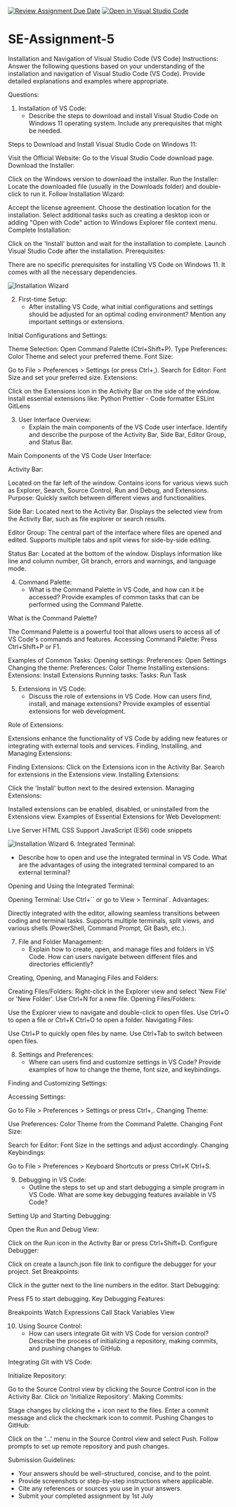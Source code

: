 [![Review Assignment Due Date](https://classroom.github.com/assets/deadline-readme-button-22041afd0340ce965d47ae6ef1cefeee28c7c493a6346c4f15d667ab976d596c.svg)](https://classroom.github.com/a/XoLGRbHq)
[![Open in Visual Studio Code](https://classroom.github.com/assets/open-in-vscode-2e0aaae1b6195c2367325f4f02e2d04e9abb55f0b24a779b69b11b9e10269abc.svg)](https://classroom.github.com/online_ide?assignment_repo_id=15292095&assignment_repo_type=AssignmentRepo)
# SE-Assignment-5
Installation and Navigation of Visual Studio Code (VS Code)
 Instructions:
Answer the following questions based on your understanding of the installation and navigation of Visual Studio Code (VS Code). Provide detailed explanations and examples where appropriate.

 Questions:

1. Installation of VS Code:
   - Describe the steps to download and install Visual Studio Code on Windows 11 operating system. Include any prerequisites that might be needed.

Steps to Download and Install Visual Studio Code on Windows 11:

Visit the Official Website:
Go to the Visual Studio Code download page.
Download the Installer:

Click on the Windows version to download the installer.
Run the Installer:
Locate the downloaded file (usually in the Downloads folder) and double-click to run it.
Follow Installation Wizard:

Accept the license agreement.
Choose the destination location for the installation.
Select additional tasks such as creating a desktop icon or adding "Open with Code" action to Windows Explorer file context menu.
Complete Installation:

Click on the 'Install' button and wait for the installation to complete.
Launch Visual Studio Code after the installation.
Prerequisites:

There are no specific prerequisites for installing VS Code on Windows 11. It comes with all the necessary dependencies.

   ![Installation Wizard](screenshots/installation_wizard.png)

2. First-time Setup:
   - After installing VS Code, what initial configurations and settings should be adjusted for an optimal coding environment? Mention any important settings or extensions.

Initial Configurations and Settings:

Theme Selection:
Open Command Palette (Ctrl+Shift+P).
Type Preferences: Color Theme and select your preferred theme.
Font Size:

Go to File > Preferences > Settings (or press Ctrl+,).
Search for Editor: Font Size and set your preferred size.
Extensions:

Click on the Extensions icon in the Activity Bar on the side of the window.
Install essential extensions like:
Python
Prettier - Code formatter
ESLint
GitLens

3. User Interface Overview:
   - Explain the main components of the VS Code user interface. Identify and describe the purpose of the Activity Bar, Side Bar, Editor Group, and Status Bar.

Main Components of the VS Code User Interface:

Activity Bar:

Located on the far left of the window.
Contains icons for various views such as Explorer, Search, Source Control, Run and Debug, and Extensions.
Purpose: Quickly switch between different views and functionalities.

Side Bar:
Located next to the Activity Bar.
Displays the selected view from the Activity Bar, such as file explorer or search results.

Editor Group:
The central part of the interface where files are opened and edited.
Supports multiple tabs and split views for side-by-side editing.

Status Bar:
Located at the bottom of the window.
Displays information like line and column number, Git branch, errors and warnings, and language mode.

4. Command Palette:
   - What is the Command Palette in VS Code, and how can it be accessed? Provide examples of common tasks that can be performed using the Command Palette.

What is the Command Palette?

The Command Palette is a powerful tool that allows users to access all of VS Code's commands and features.
Accessing Command Palette:
Press Ctrl+Shift+P or F1.

Examples of Common Tasks:
Opening settings: Preferences: Open Settings
Changing the theme: Preferences: Color Theme
Installing extensions: Extensions: Install Extensions
Running tasks: Tasks: Run Task

5. Extensions in VS Code:
   - Discuss the role of extensions in VS Code. How can users find, install, and manage extensions? Provide examples of essential extensions for web development.

Role of Extensions:

Extensions enhance the functionality of VS Code by adding new features or integrating with external tools and services.
Finding, Installing, and Managing Extensions:

Finding Extensions:
Click on the Extensions icon in the Activity Bar.
Search for extensions in the Extensions view.
Installing Extensions:

Click the 'Install' button next to the desired extension.
Managing Extensions:

Installed extensions can be enabled, disabled, or uninstalled from the Extensions view.
Examples of Essential Extensions for Web Development:

Live Server
HTML CSS Support
JavaScript (ES6) code snippets


   ![Installation Wizard](screenshots/live-server.png)
6. Integrated Terminal:
   - Describe how to open and use the integrated terminal in VS Code. What are the advantages of using the integrated terminal compared to an external terminal?

Opening and Using the Integrated Terminal:

Opening Terminal:
Use Ctrl+`` or go to View > Terminal`.
Advantages:

Directly integrated with the editor, allowing seamless transitions between coding and terminal tasks.
Supports multiple terminals, split views, and various shells (PowerShell, Command Prompt, Git Bash, etc.).

7. File and Folder Management:
   - Explain how to create, open, and manage files and folders in VS Code. How can users navigate between different files and directories efficiently?

Creating, Opening, and Managing Files and Folders:

Creating Files/Folders:
Right-click in the Explorer view and select 'New File' or 'New Folder'.
Use Ctrl+N for a new file.
Opening Files/Folders:

Use the Explorer view to navigate and double-click to open files.
Use Ctrl+O to open a file or Ctrl+K Ctrl+O to open a folder.
Navigating Files:

Use Ctrl+P to quickly open files by name.
Use Ctrl+Tab to switch between open files.

8. Settings and Preferences:
   - Where can users find and customize settings in VS Code? Provide examples of how to change the theme, font size, and keybindings.

Finding and Customizing Settings:

Accessing Settings:

Go to File > Preferences > Settings or press Ctrl+,.
Changing Theme:

Use Preferences: Color Theme from the Command Palette.
Changing Font Size:

Search for Editor: Font Size in the settings and adjust accordingly.
Changing Keybindings:

Go to File > Preferences > Keyboard Shortcuts or press Ctrl+K Ctrl+S.

9. Debugging in VS Code:
   - Outline the steps to set up and start debugging a simple program in VS Code. What are some key debugging features available in VS Code?

Setting Up and Starting Debugging:

Open the Run and Debug View:

Click on the Run icon in the Activity Bar or press Ctrl+Shift+D.
Configure Debugger:

Click on create a launch.json file link to configure the debugger for your project.
Set Breakpoints:

Click in the gutter next to the line numbers in the editor.
Start Debugging:

Press F5 to start debugging.
Key Debugging Features:

Breakpoints
Watch Expressions
Call Stack
Variables View

10. Using Source Control:
    - How can users integrate Git with VS Code for version control? Describe the process of initializing a repository, making commits, and pushing changes to GitHub.

Integrating Git with VS Code:

Initialize Repository:

Go to the Source Control view by clicking the Source Control icon in the Activity Bar.
Click on 'Initialize Repository'.
Making Commits:

Stage changes by clicking the + icon next to the files.
Enter a commit message and click the checkmark icon to commit.
Pushing Changes to GitHub:

Click on the '...' menu in the Source Control view and select Push.
Follow prompts to set up remote repository and push changes.

 Submission Guidelines:
- Your answers should be well-structured, concise, and to the point.
- Provide screenshots or step-by-step instructions where applicable.
- Cite any references or sources you use in your answers.
- Submit your completed assignment by 1st July 

